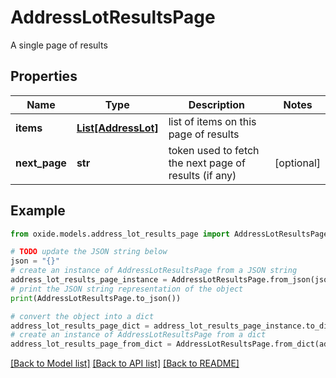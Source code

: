 # AddressLotResultsPage

A single page of results

## Properties

Name | Type | Description | Notes
------------ | ------------- | ------------- | -------------
**items** | [**List[AddressLot]**](AddressLot.md) | list of items on this page of results | 
**next_page** | **str** | token used to fetch the next page of results (if any) | [optional] 

## Example

```python
from oxide.models.address_lot_results_page import AddressLotResultsPage

# TODO update the JSON string below
json = "{}"
# create an instance of AddressLotResultsPage from a JSON string
address_lot_results_page_instance = AddressLotResultsPage.from_json(json)
# print the JSON string representation of the object
print(AddressLotResultsPage.to_json())

# convert the object into a dict
address_lot_results_page_dict = address_lot_results_page_instance.to_dict()
# create an instance of AddressLotResultsPage from a dict
address_lot_results_page_from_dict = AddressLotResultsPage.from_dict(address_lot_results_page_dict)
```
[[Back to Model list]](../README.md#documentation-for-models) [[Back to API list]](../README.md#documentation-for-api-endpoints) [[Back to README]](../README.md)



